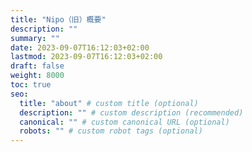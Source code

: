 ```yaml
---
title: "Nipo（旧）概要"
description: ""
summary: ""
date: 2023-09-07T16:12:03+02:00
lastmod: 2023-09-07T16:12:03+02:00
draft: false
weight: 8000
toc: true
seo:
  title: "about" # custom title (optional)
  description: "" # custom description (recommended)
  canonical: "" # custom canonical URL (optional)
  robots: "" # custom robot tags (optional)
---
```

